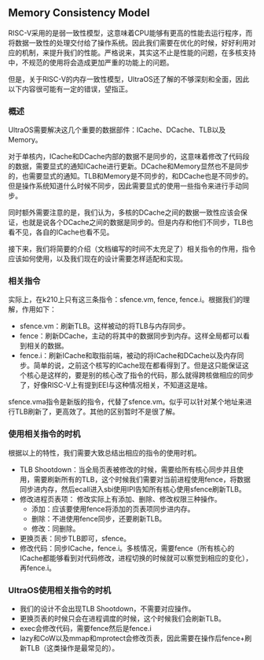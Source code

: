 ## Memory Consistency Model

RISC-V采用的是弱一致性模型，这意味着CPU能够有更高的性能去运行程序，而将数据一致性的处理交付给了操作系统。因此我们需要在优化的时候，好好利用对应的机制，来提升我们的性能。严格说来，其实这不止是性能的问题，在多核支持中，不规范的使用将会造成更加严重的功能上的问题。

但是，关于RISC-V的内存一致性模型，UltraOS还了解的不够深刻和全面，因此以下内容很可能有一定的错误，望指正。

### 概述

UltraOS需要解决这几个重要的数据部件：ICache、DCache、TLB以及Memory。

对于单核内，ICache和DCache内部的数据不是同步的，这意味着修改了代码段的数据，需要显式的通知ICache进行更新。DCache和Memory显然也不是同步的，也需要显式的通知。TLB和Memory是不同步的，和DCache也是不同步的。但是操作系统知道什么时候不同步，因此需要显式的使用一些指令来进行手动同步。

同时额外需要注意的是，我们认为，多核的DCache之间的数据一致性应该会保证，也就是说各个DCache之间的数据是同步的。但是内存和他们不同步，TLB也看不见，各自的ICache也看不见。

接下来，我们将简要的介绍（文档编写的时间不太充足了）相关指令的作用，指令应该如何使用，以及我们现在的设计需要怎样适配和实现。


### 相关指令

实际上，在k210上只有这三条指令：sfence.vm, fence, fence.i。根据我们的理解，作用如下：

- sfence.vm：刷新TLB。这样被动的将TLB与内存同步。
- fence：刷新DCache，主动的将其中的数据同步到内存。这样全局都可以看到相关的数据。
- fence.i：刷新ICache和取指前端，被动的将ICache和DCache以及内存同步。简单的说，之前这个核写的ICache现在都看得到了。但是这只能保证这个核心是这样的，要是别的核心改了指令的代码，那么就得跨核做相应的同步了，好像RISC-V上有提到EEI与这种情况相关，不知道这是啥。

sfence.vma指令是新版的指令，代替了sfence.vm。似乎可以针对某个地址来进行TLB刷新了，更高效了。其他的区别暂时不是很了解。


### 使用相关指令的时机

根据以上的特性，我们需要大致总结出相应的指令的使用时机。

- TLB Shootdown：当全局页表被修改的时候，需要给所有核心同步并且使用，需要刷新所有的TLB，这个时候我们需要对当前进程使用fence，将数据同步进内存，然后ecall进入sbi使用IPI告知所有核心使用sfence刷新TLB。
- 修改进程页表项： 修改实际上有添加、删除、修改权限三种操作。
  - 添加：应该要使用fence将添加的页表项同步进内存。
  - 删除：不进使用fence同步，还要刷新TLB。
  - 修改：同删除。
- 更换页表：同步TLB即可，sfence。
- 修改代码：同步ICache，fence.i。多核情况，需要fence（所有核心的ICache都能够看到对代码修改，进程切换的时候就可以察觉到相应的变化），再fence.i。


### UltraOS使用相关指令的时机

- 我们的设计不会出现TLB Shootdown，不需要对应操作。
- 更换页表的时候只会在进程调度的时候，这个时候我们会刷新TLB。
- exec会修改代码，需要fence然后是fence.i
- lazy和CoW以及mmap和mprotect会修改页表，因此需要在操作后fence+刷新TLB（这类操作是最常见的）。
